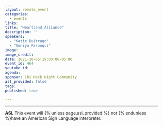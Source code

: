 ```yaml
---
layout: remote_event
categories:
  - events
links: 
title: "Heartland Alliance"
description: ''
speakers:
  - "Katie Buitrago"
  - "Suniya Farooqui"
image: 
image_credit:
date: 2021-10-05T19:00:00-05:00
event_id: 464
youtube_id: 
agenda: 
sponsor: Chi Hack Night Community
asl_provided: false
tags: 
published: true

---
```



---

**ASL** This event will {% unless page.asl_provided %} not {% endunless %}have an American Sign Language interpreter.
